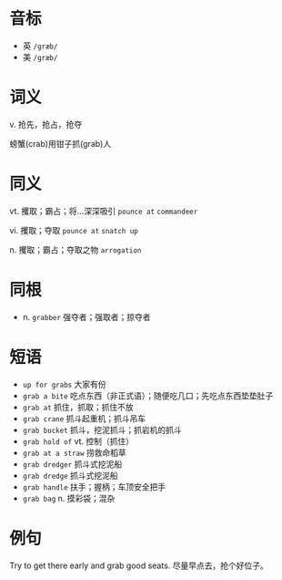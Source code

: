 # 音标

- 英 `/ɡræb/`
- 美 `/ɡræb/`

# 词义

v. 抢先，抢占，抢夺




螃蟹(crab)用钳子抓(grab)人

# 同义

vt. 攫取；霸占；将…深深吸引
`pounce at` `commandeer`

vi. 攫取；夺取
`pounce at` `snatch up`

n. 攫取；霸占；夺取之物
`arrogation`

# 同根

- n. `grabber` 强夺者；强取者；掠夺者

# 短语

- `up for grabs` 大家有份
- `grab a bite` 吃点东西（非正式语）；随便吃几口；先吃点东西垫垫肚子
- `grab at` 抓住，抓取；抓住不放
- `grab crane` 抓斗起重机；抓斗吊车
- `grab bucket` 抓斗，挖泥抓斗；抓岩机的抓斗
- `grab hold of` vt. 控制（抓住）
- `grab at a straw` 捞救命稻草
- `grab dredger` 抓斗式挖泥船
- `grab dredge` 抓斗式挖泥船
- `grab handle` 扶手；握柄；车顶安全把手
- `grab bag` n. 摸彩袋；混杂

# 例句

Try to get there early and grab good seats.
尽量早点去，抢个好位子。


